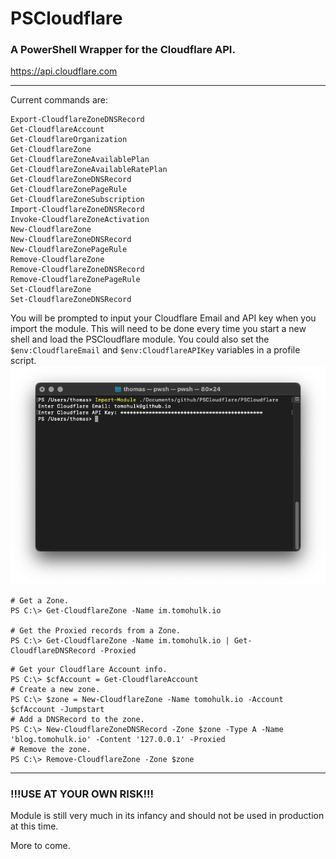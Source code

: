 # PSCloudflare #
### A PowerShell Wrapper for the Cloudflare API. ###
https://api.cloudflare.com

---

Current commands are:
```
Export-CloudflareZoneDNSRecord
Get-CloudflareAccount
Get-CloudflareOrganization
Get-CloudflareZone
Get-CloudflareZoneAvailablePlan
Get-CloudflareZoneAvailableRatePlan
Get-CloudflareZoneDNSRecord
Get-CloudflareZonePageRule
Get-CloudflareZoneSubscription
Import-CloudflareZoneDNSRecord
Invoke-CloudflareZoneActivation
New-CloudflareZone
New-CloudflareZoneDNSRecord
New-CloudflareZonePageRule
Remove-CloudflareZone
Remove-CloudflareZoneDNSRecord
Remove-CloudflareZonePageRule
Set-CloudflareZone
Set-CloudflareZoneDNSRecord
```

You will be prompted to input your Cloudflare Email and API key when you import the module.
This will need to be done every time you start a new shell and load the PSCloudflare module.
You could also set the `$env:CloudflareEmail` and `$env:CloudflareAPIKey` variables in a profile script.
![ModuleImport](/Docs/Images/ModuleImport.png?raw=true)


```
# Get a Zone.
PS C:\> Get-CloudflareZone -Name im.tomohulk.io

# Get the Proxied records from a Zone.
PS C:\> Get-CloudflareZone -Name im.tomohulk.io | Get-CloudflareDNSRecord -Proxied
```

```
# Get your Cloudflare Account info.
PS C:\> $cfAccount = Get-CloudflareAccount
# Create a new zone.
PS C:\> $zone = New-CloudflareZone -Name tomohulk.io -Account $cfAccount -Jumpstart
# Add a DNSRecord to the zone.
PS C:\> New-CloudflareZoneDNSRecord -Zone $zone -Type A -Name 'blog.tomohulk.io' -Content '127.0.0.1' -Proxied
# Remove the zone.
PS C:\> Remove-CloudflareZone -Zone $zone
```

---

### !!!USE AT YOUR OWN RISK!!! ###
Module is still very much in its infancy and should not be used in production at this time.

More to come.
